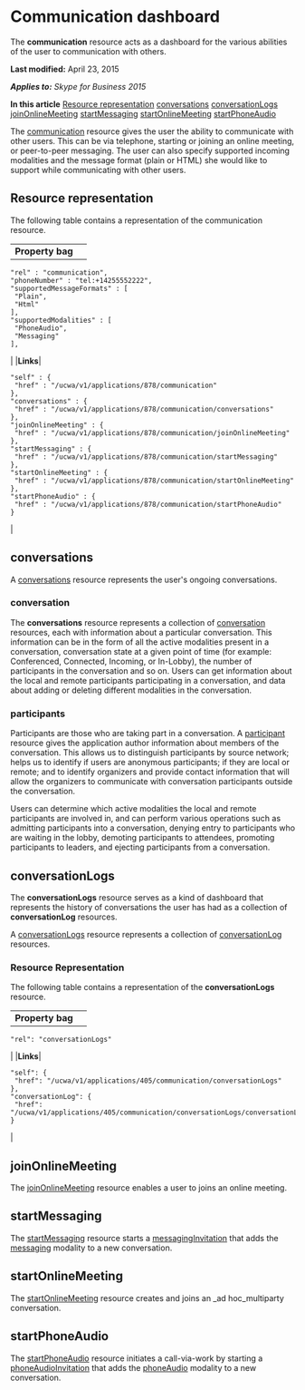 
# Communication dashboard
The **communication** resource acts as a dashboard for the various abilities of the user to communication with others.

 **Last modified:** April 23, 2015

 _**Applies to:** Skype for Business 2015_

 **In this article**
 [Resource representation](#sectionSection0)
 [conversations](#sectionSection1)
 [conversationLogs](#sectionSection2)
 [joinOnlineMeeting](#sectionSection3)
 [startMessaging](#sectionSection4)
 [startOnlineMeeting](#sectionSection5)
 [startPhoneAudio](#sectionSection6)


The [communication](communication_ref.md) resource gives the user the ability to communicate with other users. This can be via telephone, starting or joining an online meeting, or peer-to-peer messaging. The user can also specify supported incoming modalities and the message format (plain or HTML) she would like to support while communicating with other users.

## Resource representation
<a name="sectionSection0"> </a>

The following table contains a representation of the communication resource.


|||
|:-----|:-----|
|**Property bag**|
```
"rel" : "communication",
"phoneNumber" : "tel:+14255552222",
"supportedMessageFormats" : [
 "Plain",
 "Html"
],
"supportedModalities" : [
 "PhoneAudio",
 "Messaging"
],
```

|
|**Links**|
```
"self" : {
 "href" : "/ucwa/v1/applications/878/communication"
},
"conversations" : {
 "href" : "/ucwa/v1/applications/878/communication/conversations"
},
"joinOnlineMeeting" : {
 "href" : "/ucwa/v1/applications/878/communication/joinOnlineMeeting"
},
"startMessaging" : {
 "href" : "/ucwa/v1/applications/878/communication/startMessaging"
},
"startOnlineMeeting" : {
 "href" : "/ucwa/v1/applications/878/communication/startOnlineMeeting"
},
"startPhoneAudio" : {
 "href" : "/ucwa/v1/applications/878/communication/startPhoneAudio"
}
```

|

## conversations
<a name="sectionSection1"> </a>

A [conversations](conversations_ref.md) resource represents the user's ongoing conversations.


### conversation

The **conversations** resource represents a collection of [conversation](conversation_ref.md) resources, each with information about a particular conversation. This information can be in the form of all the active modalities present in a conversation, conversation state at a given point of time (for example: Conferenced, Connected, Incoming, or In-Lobby), the number of participants in the conversation and so on. Users can get information about the local and remote participants participating in a conversation, and data about adding or deleting different modalities in the conversation.


### participants

Participants are those who are taking part in a conversation. A [participant](participant_ref.md) resource gives the application author information about members of the conversation. This allows us to distinguish participants by source network; helps us to identify if users are anonymous participants; if they are local or remote; and to identify organizers and provide contact information that will allow the organizers to communicate with conversation participants outside the conversation.

Users can determine which active modalities the local and remote participants are involved in, and can perform various operations such as admitting participants into a conversation, denying entry to participants who are waiting in the lobby, demoting participants to attendees, promoting participants to leaders, and ejecting participants from a conversation.


## conversationLogs
<a name="sectionSection2"> </a>

The **conversationLogs** resource serves as a kind of dashboard that represents the history of conversations the user has had as a collection of **conversationLog** resources.

A [conversationLogs](conversationLogs_ref.md) resource represents a collection of [conversationLog](conversationLog_ref.md) resources.


### Resource Representation

The following table contains a representation of the **conversationLogs** resource.


|||
|:-----|:-----|
|**Property bag**|
```
"rel": "conversationLogs"
```

|
|**Links**|
```
"self": {
 "href": "/ucwa/v1/applications/405/communication/conversationLogs"
},
"conversationLog": {
 "href": "/ucwa/v1/applications/405/communication/conversationLogs/conversationLog"
}
```

|

## joinOnlineMeeting
<a name="sectionSection3"> </a>

The [joinOnlineMeeting](joinOnlineMeeting_ref.md) resource enables a user to joins an online meeting.


## startMessaging
<a name="sectionSection4"> </a>

The [startMessaging](startMessaging_ref.md) resource starts a [messagingInvitation](messagingInvitation_ref.md) that adds the [messaging](messaging_ref.md) modality to a new conversation.


## startOnlineMeeting
<a name="sectionSection5"> </a>

The [startOnlineMeeting](startOnlineMeeting_ref.md) resource creates and joins an _ad hoc_multiparty conversation.


## startPhoneAudio
<a name="sectionSection6"> </a>

The [startPhoneAudio](startPhoneAudio_ref.md) resource initiates a call-via-work by starting a [phoneAudioInvitation](phoneAudioInvitation_ref.md) that adds the [phoneAudio](phoneAudio_ref.md) modality to a new conversation.

